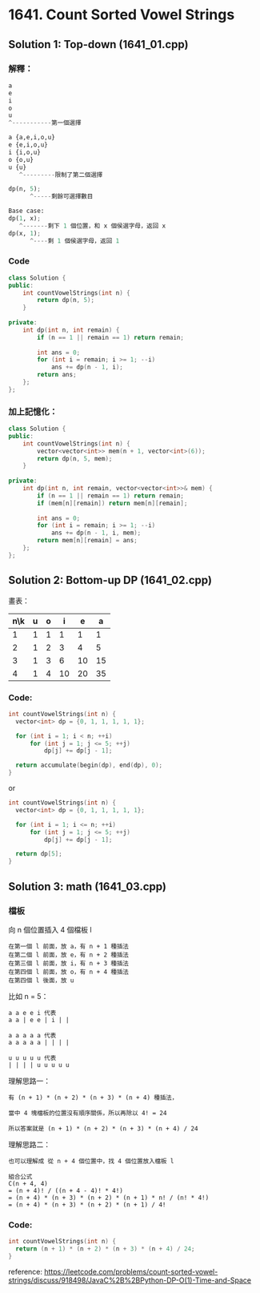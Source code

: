 # 1641. Count Sorted Vowel Strings

## Solution 1: Top-down (1641_01.cpp)

### 解釋：

```py
a
e
i
o
u
^-----------第一個選擇

a {a,e,i,o,u}
e {e,i,o,u}
i {i,o,u}
o {o,u}
u {u}
   ^---------限制了第二個選擇

dp(n, 5);
      ^-----剩餘可選擇數目
```

```py
Base case:
dp(1, x);
   ^-------剩下 1 個位置，和 x 個侯選字母，返回 x
dp(x, 1);
      ^----剩 1 個侯選字母，返回 1
```

### Code

```cpp
class Solution {
public:
    int countVowelStrings(int n) {
        return dp(n, 5);
    }
    
private:
    int dp(int n, int remain) {
        if (n == 1 || remain == 1) return remain;
        
        int ans = 0;
        for (int i = remain; i >= 1; --i)
            ans += dp(n - 1, i);
        return ans;
    };
};
```

### 加上記憶化：

```cpp
class Solution {
public:
    int countVowelStrings(int n) {
        vector<vector<int>> mem(n + 1, vector<int>(6));
        return dp(n, 5, mem);
    }
    
private:
    int dp(int n, int remain, vector<vector<int>>& mem) {
        if (n == 1 || remain == 1) return remain;
        if (mem[n][remain]) return mem[n][remain];
        
        int ans = 0;
        for (int i = remain; i >= 1; --i)
            ans += dp(n - 1, i, mem);
        return mem[n][remain] = ans;
    };
};
```

## Solution 2: Bottom-up DP (1641_02.cpp)

畫表：

| n\k | u | o | i  | e  | a  |
|-----|---|---|----|----|----|
| 1   | 1 | 1 | 1  | 1  | 1  |
| 2   | 1 | 2 | 3  | 4  | 5  |
| 3   | 1 | 3 | 6  | 10 | 15 |
| 4   | 1 | 4 | 10 | 20 | 35 |

### Code:

```cpp
int countVowelStrings(int n) {
  vector<int> dp = {0, 1, 1, 1, 1, 1};

  for (int i = 1; i < n; ++i)
      for (int j = 1; j <= 5; ++j)
          dp[j] += dp[j - 1];

  return accumulate(begin(dp), end(dp), 0);
}
```

or

```cpp
int countVowelStrings(int n) {
  vector<int> dp = {0, 1, 1, 1, 1, 1};

  for (int i = 1; i <= n; ++i)
      for (int j = 1; j <= 5; ++j)
          dp[j] += dp[j - 1];

  return dp[5];
}
```

## Solution 3: math (1641_03.cpp)

### 檔板

向 n 個位置插入 4 個檔板 l

```
在第一個 l 前面，放 a，有 n + 1 種插法
在第二個 l 前面，放 e，有 n + 2 種插法
在第三個 l 前面，放 i，有 n + 3 種插法
在第四個 l 前面，放 o，有 n + 4 種插法
在第四個 l 後面，放 u
```

比如 n = 5：
```
a a e e i 代表
a a | e e | i | |

a a a a a 代表
a a a a a | | | |

u u u u u 代表
| | | | u u u u u
```

理解思路一：
```
有 (n + 1) * (n + 2) * (n + 3) * (n + 4) 種插法，

當中 4 塊檔板的位置沒有順序關係，所以再除以 4! = 24

所以答案就是 (n + 1) * (n + 2) * (n + 3) * (n + 4) / 24
```

理解思路二：
```
也可以理解成 從 n + 4 個位置中，找 4 個位置放入檔板 l

組合公式
C(n + 4, 4)
= (n + 4)! / ((n + 4 - 4)! * 4!)
= (n + 4) * (n + 3) * (n + 2) * (n + 1) * n! / (n! * 4!)
= (n + 4) * (n + 3) * (n + 2) * (n + 1) / 4!
```

### Code:

```cpp
int countVowelStrings(int n) {
  return (n + 1) * (n + 2) * (n + 3) * (n + 4) / 24;
}
```

reference: https://leetcode.com/problems/count-sorted-vowel-strings/discuss/918498/JavaC%2B%2BPython-DP-O(1)-Time-and-Space
